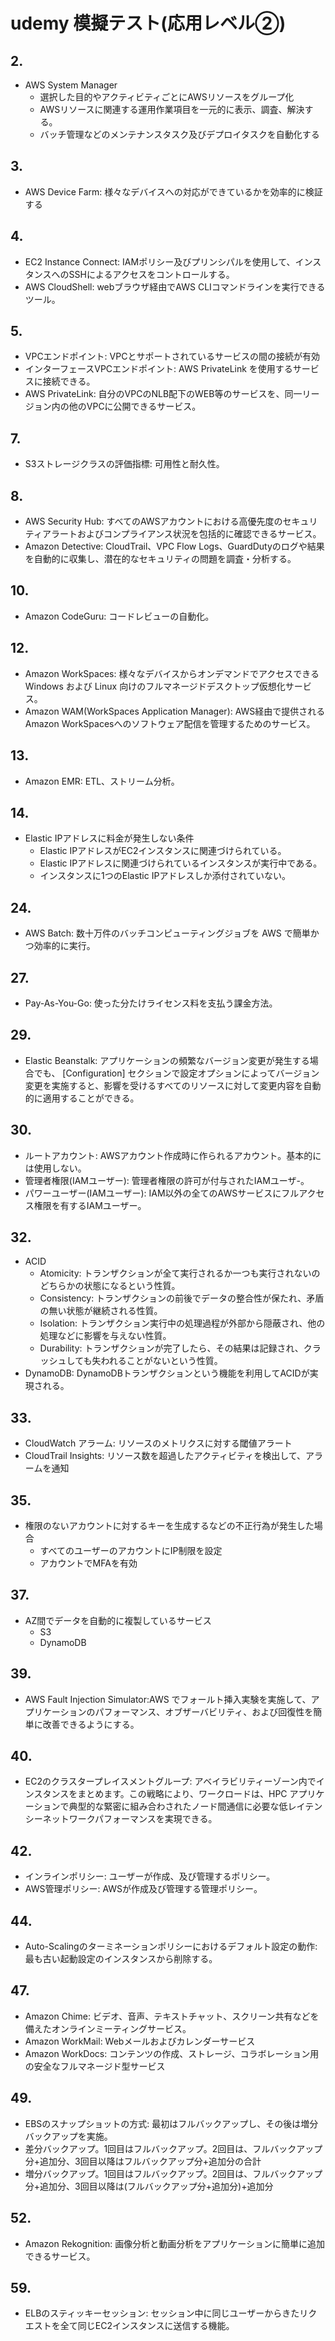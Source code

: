 # udemy 模擬テスト(応用レベル②)

## 2.
- AWS System Manager
    - 選択した目的やアクティビティごとにAWSリソースをグループ化
    - AWSリソースに関連する運用作業項目を一元的に表示、調査、解決する。
    - バッチ管理などのメンテナンスタスク及びデプロイタスクを自動化する

## 3.
- AWS Device Farm: 様々なデバイスへの対応ができているかを効率的に検証する

## 4.
- EC2 Instance Connect: IAMポリシー及びプリンシパルを使用して、インスタンスへのSSHによるアクセスをコントロールする。
- AWS CloudShell: webブラウザ経由でAWS CLIコマンドラインを実行できるツール。

## 5.
- VPCエンドポイント: VPCとサポートされているサービスの間の接続が有効
- インターフェースVPCエンドポイント: AWS PrivateLink を使用するサービスに接続できる。
- AWS PrivateLink: 自分のVPCのNLB配下のWEB等のサービスを、同一リージョン内の他のVPCに公開できるサービス。

## 7.
- S3ストレージクラスの評価指標: 可用性と耐久性。

## 8.
- AWS Security Hub: すべてのAWSアカウントにおける高優先度のセキュリティアラートおよびコンプライアンス状況を包括的に確認できるサービス。
- Amazon Detective: CloudTrail、VPC Flow Logs、GuardDutyのログや結果を自動的に収集し、潜在的なセキュリティの問題を調査・分析する。

## 10.
- Amazon CodeGuru: コードレビューの自動化。

## 12.
- Amazon WorkSpaces: 様々なデバイスからオンデマンドでアクセスできる Windows および Linux 向けのフルマネージドデスクトップ仮想化サービス。
- Amazon WAM(WorkSpaces Application Manager): AWS経由で提供されるAmazon WorkSpacesへのソフトウェア配信を管理するためのサービス。

## 13.
- Amazon EMR: ETL、ストリーム分析。

## 14.
- Elastic IPアドレスに料金が発生しない条件
    - Elastic IPアドレスがEC2インスタンスに関連づけられている。
    - Elastic IPアドレスに関連づけられているインスタンスが実行中である。
    - インスタンスに1つのElastic IPアドレスしか添付されていない。

## 24.
- AWS Batch: 数十万件のバッチコンピューティングジョブを AWS で簡単かつ効率的に実行。

## 27.
- Pay-As-You-Go: 使った分たけライセンス料を支払う課金方法。

## 29.
- Elastic Beanstalk: アプリケーションの頻繁なバージョン変更が発生する場合でも、 [Configuration] セクションで設定オプションによってバージョン変更を実施すると、影響を受けるすべてのリソースに対して変更内容を自動的に適用することができる。

## 30.
- ルートアカウント: AWSアカウント作成時に作られるアカウント。基本的には使用しない。
- 管理者権限(IAMユーザー): 管理者権限の許可が付与されたIAMユーザ-。
- パワーユーザー(IAMユーザー): IAM以外の全てのAWSサービスにフルアクセス権限を有するIAMユーザー。

## 32.
- ACID
    - Atomicity: トランザクションが全て実行されるか一つも実行されないのどちらかの状態になるという性質。
    - Consistency: トランザクションの前後でデータの整合性が保たれ、矛盾の無い状態が継続される性質。
    - Isolation: トランザクション実行中の処理過程が外部から隠蔽され、他の処理などに影響を与えない性質。
    - Durability: トランザクションが完了したら、その結果は記録され、クラッシュしても失われることがないという性質。
- DynamoDB: DynamoDBトランザクションという機能を利用してACIDが実現される。

## 33.
- CloudWatch アラーム: リソースのメトリクスに対する閾値アラート
- CloudTrail Insights: リソース数を超過したアクティビティを検出して、アラームを通知

## 35.
- 権限のないアカウントに対するキーを生成するなどの不正行為が発生した場合
    - すべてのユーザーのアカウントにIP制限を設定
    - アカウントでMFAを有効

## 37.
- AZ間でデータを自動的に複製しているサービス
    - S3
    - DynamoDB

## 39.
- AWS Fault Injection Simulator:AWS でフォールト挿入実験を実施して、アプリケーションのパフォーマンス、オブザーバビリティ、および回復性を簡単に改善できるようにする。

## 40.
- EC2のクラスタープレイスメントグループ: アベイラビリティーゾーン内でインスタンスをまとめます。この戦略により、ワークロードは、HPC アプリケーションで典型的な緊密に組み合わされたノード間通信に必要な低レイテンシーネットワークパフォーマンスを実現できる。

## 42.
- インラインポリシー: ユーザーが作成、及び管理するポリシー。
- AWS管理ポリシー: AWSが作成及び管理する管理ポリシー。

## 44. 
- Auto-Scalingのターミネーションポリシーにおけるデフォルト設定の動作: 最も古い起動設定のインスタンスから削除する。

## 47.
- Amazon Chime: ビデオ、音声、テキストチャット、スクリーン共有などを備えたオンラインミーティングサービス。
- Amazon WorkMail: Webメールおよびカレンダーサービス
- Amazon WorkDocs: コンテンツの作成、ストレージ、コラボレーション用の安全なフルマネージド型サービス

## 49. 
- EBSのスナップショットの方式: 最初はフルバックアップし、その後は増分バックアップを実施。
- 差分バックアップ。1回目はフルバックアップ。2回目は、フルバックアップ分+追加分、3回目以降はフルバックアップ分+追加分の合計
- 増分バックアップ。1回目はフルバックアップ。2回目は、フルバックアップ分+追加分、3回目以降は(フルバックアップ分+追加分)+追加分

## 52.
- Amazon Rekognition: 画像分析と動画分析をアプリケーションに簡単に追加できるサービス。

## 59.
- ELBのスティッキーセッション: セッション中に同じユーザーからきたリクエストを全て同じEC2インスタンスに送信する機能。
